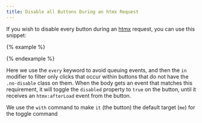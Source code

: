 ```yaml
---
title: Disable all Buttons During an htmx Request
---
```


If you wish to disable every button during an [htmx](https://htmx.org) request, you can use this snippet:

{% example %}
<body _="on every htmx:beforeSend in <button:not(.no-disable)/> 
           tell it 
               toggle [disabled='true'] until htmx:afterOnLoad">
      
</body>
{% endexample %}

Here we use the `every` keyword to avoid queuing events, and then the `in` modifier to filter only clicks that occur
within buttons that do not have the `.no-disable` class on them.  When the body gets an event that matches this requirement, 
it will toggle the `disabled` property to `true` on the button, until it receives an `htmx:afterLoad` event from the button.  

We use the `with` command to make `it` (the button) the default target (`me`) for the toggle command
